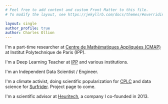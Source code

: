 ```yaml
---
# Feel free to add content and custom Front Matter to this file.
# To modify the layout, see https://jekyllrb.com/docs/themes/#overriding-theme-defaults

layout: single
author_profile: true
author: Charles Ollion
---
```

I'm a part-time researcher at [Centre de Mathématiques Appliquées (CMAP)](https://portail.polytechnique.edu/cmap/fr/page-daccueil) at Institut Polytechnique de Paris (IPP).

I'm a Deep Learning Teacher at [IPP](https://m2dsupsdlclass.github.io/lectures-labs) and various institutions.

I'm an Independent Data Scientist / Engineer.

I'm a climate activist, doing scientific popularization for [CPLC](https://citoyenspourleclimat.org/) and data science for [Surfrider](https://surfrider.eu/nos-missions/dechets-aquatiques/plastic-origins-70172.html). Project page to come.

I'm a scientific advisor at [Heuritech](https://www.heuritech.com/), a company I co-founded in 2013.
